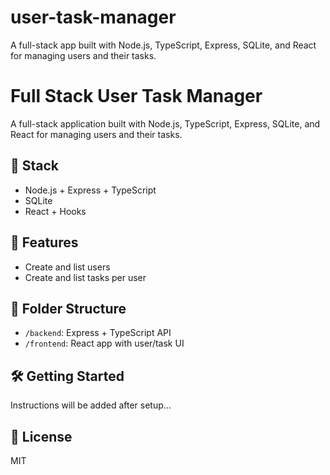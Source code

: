 # user-task-manager
A full-stack app built with Node.js, TypeScript, Express, SQLite, and React for managing users and their tasks.
# Full Stack User Task Manager

A full-stack application built with Node.js, TypeScript, Express, SQLite, and React for managing users and their tasks.

## 🧰 Stack
- Node.js + Express + TypeScript
- SQLite
- React + Hooks

## 🚀 Features
- Create and list users
- Create and list tasks per user

## 📂 Folder Structure
- `/backend`: Express + TypeScript API
- `/frontend`: React app with user/task UI

## 🛠 Getting Started
Instructions will be added after setup...

## 📄 License
MIT
